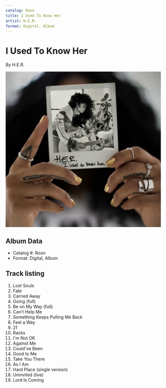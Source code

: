 ```yaml
---
catalog: Roon
title: I Used To Know Her
artist: H.E.R.
format: Digital, Album
---
```


# I Used To Know Her

By H.E.R.

![](../../assets/albumcovers/HER-I_Used_To_Know_Her.png)

## Album Data

- Catalog #: Roon
- Format: Digital, Album


## Track listing


1. Lost Souls
2. Fate
3. Carried Away
4. Going (full)
5. Be on My Way (full)
6. Can't Help Me
7. Something Keeps Pulling Me Back
8. Feel a Way
9. 21
10. Racks
11. I'm Not OK
12. Against Me
13. Could've Been
14. Good to Me
15. Take You There
16. As I Am
17. Hard Place (single version)
18. Uninvited (live)
19. Lord Is Coming

